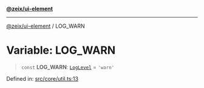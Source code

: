 [**@zeix/ui-element**](../README.md)

***

[@zeix/ui-element](../globals.md) / LOG\_WARN

# Variable: LOG\_WARN

> `const` **LOG\_WARN**: [`LogLevel`](../type-aliases/LogLevel.md) = `'warn'`

Defined in: [src/core/util.ts:13](https://github.com/zeixcom/ui-element/blob/1c318eb583bce4633e1df4a42dee77859303e28e/src/core/util.ts#L13)

